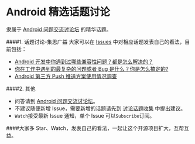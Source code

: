 # Android 精选话题讨论
隶属于 [Android 问题交流讨论坛](https://github.com/android-cn/android-discuss) 的精华话题。  

####1. 话题讨论-集思广益
大家可以在 [Issues](https://github.com/android-cn/topics/issues) 中对相应话题发表自己的看法，目前包括：  
- [Android 开发中你遇到过哪些兼容性问题？都是怎么解决的？](https://github.com/android-cn/topics/issues/2)
- [你在工作中遇到的最复杂的问题或者 Bug 是什么？你是怎么搞定的?](https://github.com/android-cn/topics/issues/3)
- [Android 第三方 Push 推送方案使用情况调查](https://github.com/android-cn/topics/issues/4)

####2. 其他
- 问答请到 [Android 问题交流讨论坛](https://github.com/android-cn/android-discuss)。 
- 不建议随便新增 Issue，需要新增的话题请先到 [讨论话题收集](https://github.com/android-cn/topics/issues/1) 中提出建议。
- `Watch`接受最新 Issue 通知，单个 Issue 可以`Subscribe`订阅。  

####大家多 Star、Watch，发表自己的看法，一起让这个开源项目扩大，互帮互益。  
